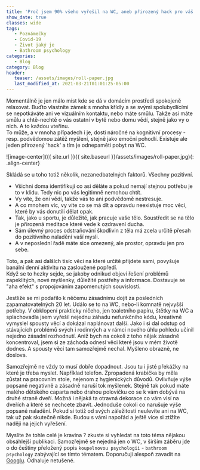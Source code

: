 ```yaml
---
title: 'Proč jsem 90% všeho vyřešil na WC, aneb přirozený hack pro váš lockdown.'
show_date: true
classes: wide
tags:
   - Poznámečky
   - Covid-19
   - Život jaký je
   - Bathroom psychology
categories:
   - Blog
category: Blog
header:
   teaser: /assets/images/roll-paper.jpg
   last_modified_at: 2021-03-21T01:01:25-05:00
---
```


Momentálně je jen málo míst kde se dá v domácím prostředí spokojeně relaxovat.
Buďto vlastníte zámek s mnoha křídly a se svými spolubydlícími se nepotkáváte ani ve vizuálním kontaktu, nebo máte smůlu.
Takže asi máte smůlu a chtě-nechtě o vás ostatní v bytě nebo domu vědí, stejně jako vy o nich. A to každou vteřinu.    
To může, a v mnoha případech i je, dosti náročné na kognitivní procesy - resp. podvědomou zátěž myšlení, stejně jako emoční pohodlí.
Existuje ale jeden přirozený 'hack' a tím je odnepaměti pobyt na WC.

![image-center]({{ site.url }}{{ site.baseurl }}/assets/images/roll-paper.jpg){: .align-center}

Skládá se u toho totiž několik, nezanedbatelných faktorů. Všechny pozitivní.

- Všichni doma identifikují co asi děláte a pokud nemají stejnou potřebu je to v klidu. Tedy nic po vás legitimně nemohou chtít.
- Vy víte, že oni vědí, takže vás to ani podvědomě nestresuje.
- A co mnohem víc, vy víte co se má dít a opravdu neexistuje moc věcí, které by vás donutili dělat opak.
- Tak, jako u sportu, je důležité, jak pracuje vaše tělo. Soustředit se na tělo je přirozená meditace které vede k ozdravení ducha.
- Sám úlevný proces odstraňování škodlivin z těla má zcela určitě přesah do pozitivního naladění vaší mysli.
- A v neposlední řadě máte sice omezený, ale prostor, opravdu jen pro sebe.

Toto, a pak asi dalších tisíc věcí na které určitě přijdete sami, povyšuje banální denní aktivitu na zasloužené popředí.  
Když se to hezky sejde, se jakoby odnikud objeví řešení problémů zapeklitých, nové myšlenky, důležité postřehy a informace.
Dostavuje se "aha efekt" s propojováním zapomenutých souvislostí.

Jestliže se mi podařilo k něčemu zásadnímu dojít za posledních zapamatovatelných 20 let. Událo se to na WC, nebo-li komnatě nejvyšší potřeby.
V obklopení prakticky ničeho, jen toaletního papíru, štětky na WC a splachovadla jsem vyřešil nejednu záhadu nefunkčního kódu,
kreativně vymyslel spousty věcí a dokázal naplánovat další. Jako i si dal odstup od stávajících problémů svých i rodinných a v rámci nového úhlu pohledu učinil nejedno zásadní rozhodnutí.
Aniž bych na cokoli z toho nějak zásadně koncentroval, jsem si ze záchoda odnesl věci které jsou v mém životě dodnes.
A spousty věcí tam samozřejmě nechal. Myšleno obrazně, ne doslova.


Samozřejmě ne vždy to musí dobře dopadnout. Jsou tu i jisté překážky na které je třeba myslet.
Například telefon. Zpropadená krabička by měla zůstat na pracovním stole, nejenom z hygienických důvodů.
Ovlivňuje výše popsané negativně a zásadně naruší tok myšlenek.
Stejně tak pokud máte malého dětského caparta nebo drahou polovičku co se k vám dobývá na druhé straně dveří.
Možná i nějaká ta otravná dekorace co vám visí na dveřích a které se nechcete zbavit.
Jednoduše cokoli co narušuje výše popsané naladění.
Pokud si totiž od svých záležitostí neulevíte ani na WC, tak už pak skutečně nikde.
Budou s vámi napořád a ještě více si ztížíte naději na jejich vyřešení.


Myslíte že tohle celé je kravina ? zkuste si vyhledat na toto téma nějakou obsáhlejší publikaci.
Samozřejmě se nejedná jen o WC, v širším záběru jde o do češtiny přeložený popis `koupelnovou psychologii` - `bathroom psychology` zabývající se tímto tématem.
Doporučuji alespoň zavadit na [Googlu](https://www.google.com/search?q=bathroom+psychology). 
Odhaluje netušené.
